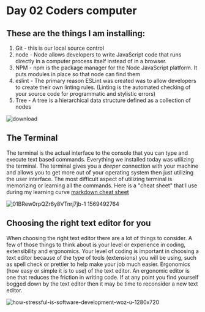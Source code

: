 # Day 02 Coders computer 

## These are the things I am installing:

1. Git - this is our local source control 
2. node - Node allows developers to write JavaScript code that runs directly in a computer process itself instead of in a browser.
3. NPM - npm is the package manager for the Node JavaScript platform. It puts modules in place so that node can find them
4. eslint -  The primary reason ESLint was created was to allow developers to create their own linting rules. (Linting is the automated checking of your source code for programmatic and stylistic errors)
5. Tree - A tree is a hierarchical data structure defined as a collection of nodes

![download](https://user-images.githubusercontent.com/84033854/132711929-89f96f95-7b54-44e3-8410-9df18c3d4dee.jpeg)


## The Terminal

The terminal is the actual interface to the console that you can type and execute text based commands. Everything we installed today was utilizing the terminal. The terminal gives you a *deeper* connection with your machine and allows you to get more out of your operating system then just utilizing the user interface. The most difficult aspect of utilizing terminal is memorizing or learning all the commands. Here is a "cheat sheet" that I use during my learning curve [markdown cheat sheet](https://www.makeuseof.com/tag/mac-terminal-commands-cheat-sheet/) 

![01BRew0rpQZr6y8VTnrj7jb-1 1569492764](https://user-images.githubusercontent.com/84033854/132711522-01ff5f36-b784-4ed8-aee6-8bc805cf6853.jpg)


## Choosing the right text editor for you 

When choosing the right text editor there are a lot of things to consider. A few of those things to think about is your level or experience in coding, extensibility
and ergonomics. Your level of coding is important in choosing a text editor because of the type of tools (extensions) you will be using, such as spell check or prettier to help make your job much easier. Ergonomics (how easy or simple it is to use) of the text editor. An ergonomic editor is one that reduces the friction in writing code. If at any point you find yourself bogged down by the text editor then it may be time to reconsider a new text editor. 

![how-stressful-is-software-development-woz-u-1280x720](https://user-images.githubusercontent.com/84033854/132718023-1559defc-8fcb-422f-8f9e-d869c2b6e966.jpeg)
